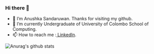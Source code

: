 ### Hi there 👋
 - 🔭 I’m Anushka Sandaruwan. Thanks for visiting my github.
 - 🌱 I’m currently Undergraduate of University of Colombo School of Computing.
 - 📫 How to reach me :<a href="https://www.linkedin.com/in/anushkasandaruwan/"> LinkedIn</a>.
 
 ![Anurag's github stats](https://github-readme-stats.vercel.app/api?username=Anushkasandaruwankk&show_icons=true&theme=radical)
